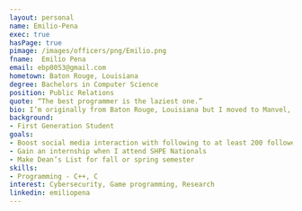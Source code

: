 ```yaml
---
layout: personal
name: Emilio-Pena
exec: true
hasPage: true
pimage: /images/officers/png/Emilio.png
fname:  Emilio Pena
email: ebp0053@gmail.com
hometown: Baton Rouge, Louisiana
degree: Bachelors in Computer Science
position: Public Relations
quote: “The best programmer is the laziest one.”
bio: I’m originally from Baton Rouge, Louisiana but I moved to Manvel, then deciding to come up to UNT, it’s been an interesting thing to hear especially since I was born and raised in Cajun Country for a majority of my life. I’ve found a community that I’m able to call familia especially since they feel like home to me. I’m still trying to figure out a lot about college especially since I’m first-gen, but I believe I’m getting the hang of it.
background: 
- First Generation Student
goals:
- Boost social media interaction with following to at least 200 followers by end of the semester
- Gain an internship when I attend SHPE Nationals
- Make Dean’s List for fall or spring semester
skills:
- Programming - C++, C
interest: Cybersecurity, Game programming, Research
linkedin: emiliopena
---
```

